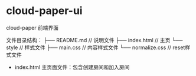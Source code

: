 # cloud-paper-ui
cloud-paper 前端界面

文件目录结构：
├── README.md // 说明文件
├── index.html // 主页
└── style // 样式文件
    ├── main.css // 内容样式文件
    └── normalize.css // reset样式文件

* index.html
主页面文件：包含创建房间和加入房间